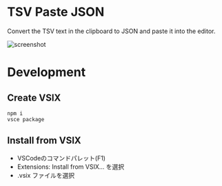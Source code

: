 # TSV Paste JSON

Convert the TSV text in the clipboard to JSON and paste it into the editor.

![screenshot](https://user-images.githubusercontent.com/69108539/110209693-19bccb80-7ed1-11eb-87a3-31c31f9c0d71.gif)

# Development

## Create VSIX

```
npm i
vsce package
```

## Install from VSIX

- VSCodeのコマンドパレット(F1)
- Extensions: Install from VSIX... を選択
- .vsix ファイルを選択
